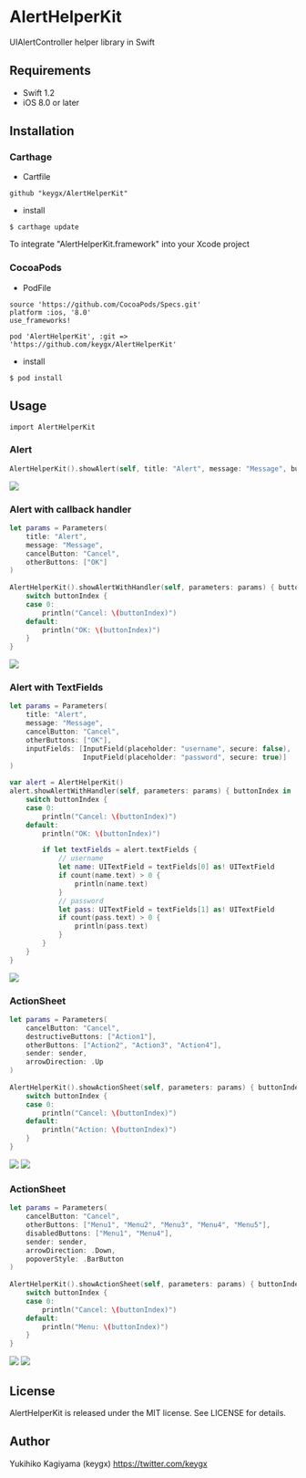 # AlertHelperKit

UIAlertController helper library in Swift

## Requirements
- Swift 1.2
- iOS 8.0 or later

## Installation

### Carthage

* Cartfile

```Cartfile
github "keygx/AlertHelperKit"
```

* install

```
$ carthage update
```
To integrate "AlertHelperKit.framework" into your Xcode project

### CocoaPods

* PodFile

```PodFile
source 'https://github.com/CocoaPods/Specs.git'
platform :ios, '8.0'
use_frameworks!

pod 'AlertHelperKit', :git => 'https://github.com/keygx/AlertHelperKit'
```
* install

```
$ pod install
```

## Usage

```
import AlertHelperKit
```

### Alert

```ViewController.swift
AlertHelperKit().showAlert(self, title: "Alert", message: "Message", button: "OK")
```
![](images/Alert.png)


### Alert with callback handler

```ViewController.swift
let params = Parameters(
    title: "Alert",
    message: "Message",
    cancelButton: "Cancel",
    otherButtons: ["OK"]
)
    
AlertHelperKit().showAlertWithHandler(self, parameters: params) { buttonIndex in
    switch buttonIndex {
    case 0:
        println("Cancel: \(buttonIndex)")
    default:
        println("OK: \(buttonIndex)")
    }
}
```
![](images/AlertWithHandler.png)


### Alert with TextFields

```ViewController.swift
let params = Parameters(
    title: "Alert",
    message: "Message",
    cancelButton: "Cancel",
    otherButtons: ["OK"],
    inputFields: [InputField(placeholder: "username", secure: false),
                  InputField(placeholder: "password", secure: true)]
)
    
var alert = AlertHelperKit()
alert.showAlertWithHandler(self, parameters: params) { buttonIndex in
    switch buttonIndex {
    case 0:
        println("Cancel: \(buttonIndex)")
    default:
        println("OK: \(buttonIndex)")

        if let textFields = alert.textFields {
            // username
            let name: UITextField = textFields[0] as! UITextField
            if count(name.text) > 0 {
                println(name.text)
            }
            // password
            let pass: UITextField = textFields[1] as! UITextField
            if count(pass.text) > 0 {
                println(pass.text)
            }
        }
    }
}
```
![](images/AlertWithTextFields.png)


### ActionSheet

```ViewController.swift
let params = Parameters(
    cancelButton: "Cancel",
    destructiveButtons: ["Action1"],
    otherButtons: ["Action2", "Action3", "Action4"],
    sender: sender,
    arrowDirection: .Up
)
    
AlertHelperKit().showActionSheet(self, parameters: params) { buttonIndex in
    switch buttonIndex {
    case 0:
        println("Cancel: \(buttonIndex)")
    default:
        println("Action: \(buttonIndex)")
    }
}
```
![](images/ActionSheet.png)
![](images/ActionSheet_iPad.png)


### ActionSheet

```ViewController.swift
let params = Parameters(
    cancelButton: "Cancel",
    otherButtons: ["Menu1", "Menu2", "Menu3", "Menu4", "Menu5"],
    disabledButtons: ["Menu1", "Menu4"],
    sender: sender,
    arrowDirection: .Down,
    popoverStyle: .BarButton
)
    
AlertHelperKit().showActionSheet(self, parameters: params) { buttonIndex in
    switch buttonIndex {
    case 0:
        println("Cancel: \(buttonIndex)")
    default:
        println("Menu: \(buttonIndex)")
    }
}
```
![](images/Menu.png)
![](images/Menu_iPad.png)

## License

AlertHelperKit is released under the MIT license. See LICENSE for details.

## Author

Yukihiko Kagiyama (keygx) <https://twitter.com/keygx>

